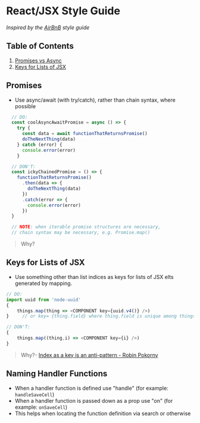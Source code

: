 # React/JSX Style Guide

*Inspired by the [AirBnB](https://github.com/airbnb/javascript) style guide*

## Table of Contents

  1. [Promises vs Async](#promises-vs-async)
  1. [Keys for Lists of JSX](#keys-for-lists-of-jsx)

## Promises

  - Use async/await (with try/catch), rather than chain syntax, where possible

```javascript
  // DO:
  const coolAsyncAwaitPromise = async () => {
    try {
      const data = await functionThatReturnsPromise()
      doTheNextThing(data)
    } catch (error) {
      console.error(error)
    }

  // DON'T:
  const ickyChainedPromise = () => {
    functionThatReturnsPromise()
      .then(data => {
        doTheNextThing(data)
      })
      .catch(error => {
        console.error(error)
      })
  }

  // NOTE: when iterable promise structures are necessary,
  // chain syntax may be necessary, e.g. Promise.map()
```

  > Why?

## Keys for Lists of JSX

  - Use something other than list indices as keys for lists of JSX elts generated by mapping.

  ```javascript
  // DO:
  import uuid from 'node-uuid'
  {
      things.map(thing => <COMPONENT key={uuid.v4()} />)
  }     // or key= {thing.field} where thing.field is unique among things.

  // DON'T:
  {
      things.map((thing,i) => <COMPONENT key={i} />)
  }
  ```

  > Why?- [Index as a key is an anti-pattern - Robin Pokorny](https://medium.com/@robinpokorny/index-as-a-key-is-an-anti-pattern-e0349aece318)
  
## Naming Handler Functions

  - When a handler function is defined use "handle" (for example: `handleSaveCell`)
  - When a handler function is passed down as a prop use "on" (for example: `onSaveCell`)
  - This helps when locating the function definition via search or otherwise
